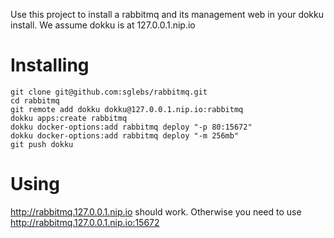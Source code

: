 Use this project to install a rabbitmq and its management web in your dokku install. 
We assume dokku is at 127.0.0.1.nip.io


Installing
==========
```
git clone git@github.com:sglebs/rabbitmq.git
cd rabbitmq
git remote add dokku dokku@127.0.0.1.nip.io:rabbitmq
dokku apps:create rabbitmq
dokku docker-options:add rabbitmq deploy "-p 80:15672"
dokku docker-options:add rabbitmq deploy "-m 256mb"
git push dokku
```

Using
======
http://rabbitmq.127.0.0.1.nip.io should work.
Otherwise you need to use http://rabbitmq.127.0.0.1.nip.io:15672
